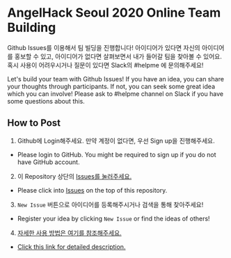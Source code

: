 # AngelHack Seoul 2020 Online Team Building

Github Issues를 이용해서 팀 빌딩을 진행합니다! 
아이디어가 있다면 자신의 아이디어를 홍보할 수 있고, 아이디어가 없다면 살펴보면서 내가 들어갈 팀을 찾아볼 수 있어요.
혹시 사용이 어려우시거나 질문이 있다면 Slack의 #helpme 에 문의해주세요!

Let's build your team with Github Issues!
If you have an idea, you can share your thoughts through participants. If not, you can seek some great idea which you can involve!
Please ask to #helpme channel on Slack if you have some questions about this.

## How to Post

1. Github에 Login해주세요. 만약 계정이 없다면, 우선 Sign up을 진행해주세요.
* Please login to GitHub. You might be required to sign up if you do not have GitHub account.
2. 이 Repository 상단의 [Issues를 눌러주세요.](https://github.com/angelhackseoul/team-building/issues)
* Please click into [Issues](https://github.com/angelhackseoul/team-building/issues) on the top of this repository.
3. `New Issue` 버튼으로 아이디어를 등록해주시거나 검색을 통해 찾아주세요!
* Register your idea by clicking `New Issue` or find the ideas of others!
4. [자세한 사용 방법은 여기를 참조해주세요.](https://docs.google.com/document/d/1oFthnJZ10b0ibjh3qItRRn_wngIYN74QkIsuzqmbcy8)
* [Click this link for detailed description.](https://docs.google.com/document/d/1oFthnJZ10b0ibjh3qItRRn_wngIYN74QkIsuzqmbcy8)

